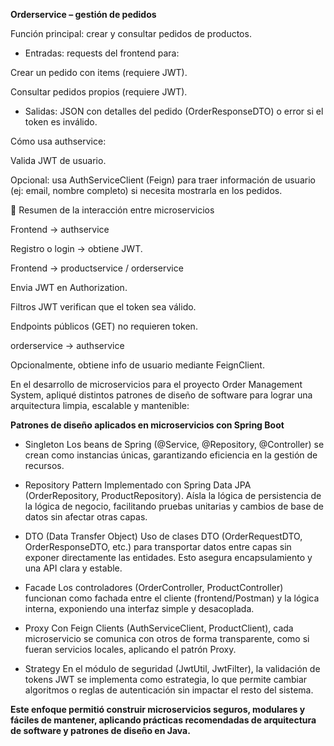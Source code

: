 **Orderservice – gestión de pedidos**

Función principal: crear y consultar pedidos de productos.

- Entradas: requests del frontend para:

Crear un pedido con items (requiere JWT).

Consultar pedidos propios (requiere JWT).

- Salidas: JSON con detalles del pedido (OrderResponseDTO) o error si el token es inválido.

Cómo usa authservice:

Valida JWT de usuario.

Opcional: usa AuthServiceClient (Feign) para traer información de usuario (ej: email, nombre completo) si necesita mostrarla en los pedidos.

🔗 Resumen de la interacción entre microservicios

Frontend → authservice

Registro o login → obtiene JWT.

Frontend → productservice / orderservice

Envia JWT en Authorization.

Filtros JWT verifican que el token sea válido.

Endpoints públicos (GET) no requieren token.

orderservice → authservice

Opcionalmente, obtiene info de usuario mediante FeignClient.


En el desarrollo de microservicios para el proyecto Order Management System, apliqué distintos patrones de diseño de software para lograr una arquitectura limpia, escalable y mantenible:

**Patrones de diseño aplicados en microservicios con Spring Boot**

- Singleton
Los beans de Spring (@Service, @Repository, @Controller) se crean como instancias únicas, garantizando eficiencia en la gestión de recursos.

- Repository Pattern
Implementado con Spring Data JPA (OrderRepository, ProductRepository). Aísla la lógica de persistencia de la lógica de negocio, facilitando pruebas unitarias y cambios de base de datos sin afectar otras capas.

- DTO (Data Transfer Object)
Uso de clases DTO (OrderRequestDTO, OrderResponseDTO, etc.) para transportar datos entre capas sin exponer directamente las entidades. Esto asegura encapsulamiento y una API clara y estable.

- Facade
Los controladores (OrderController, ProductController) funcionan como fachada entre el cliente (frontend/Postman) y la lógica interna, exponiendo una interfaz simple y desacoplada.

- Proxy
Con Feign Clients (AuthServiceClient, ProductClient), cada microservicio se comunica con otros de forma transparente, como si fueran servicios locales, aplicando el patrón Proxy.

- Strategy
En el módulo de seguridad (JwtUtil, JwtFilter), la validación de tokens JWT se implementa como estrategia, lo que permite cambiar algoritmos o reglas de autenticación sin impactar el resto del sistema.

**Este enfoque permitió construir microservicios seguros, modulares y fáciles de mantener, aplicando prácticas recomendadas de arquitectura de software y patrones de diseño en Java.**
